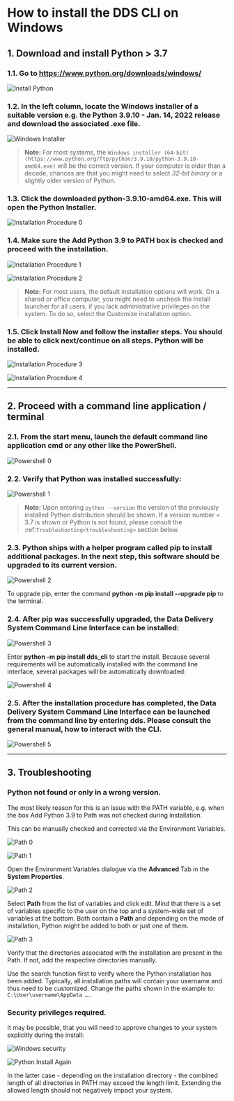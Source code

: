 # How to install the DDS CLI on Windows

## 1. Download and install Python > 3.7

### 1.1. Go to https://www.python.org/downloads/windows/

![Install Python](docs/_static/windows/python_install.png)

### 1.2. In the left column, locate the **Windows installer** of a suitable version e.g. the **Python 3.9.10 - Jan. 14, 2022** release and download the associated .exe file.

![Windows Installer](docs/_static/windows/python_exe.png)

> **Note:** For most systems, the `Windows installer (64-bit) (https://www.python.org/ftp/python/3.9.10/python-3.9.10-amd64.exe)` will be the correct version. If your computer is older than a decade, chances are that you might need to select _32-bit binary_ or a slightly older version of Python.

### 1.3. Click the downloaded **python-3.9.10-amd64.exe**. This will open the Python Installer.

![Installation Procedure 0](docs/_static/windows/python_install-0.png)

### 1.4. Make sure the **Add Python 3.9 to PATH** box is checked and proceed with the installation.

![Installation Procedure 1](docs/_static/windows/python_install-1.png)

![Installation Procedure 2](docs/_static/windows/python_install-2.png)

> **Note:** For most users, the default installation options will work. On a shared or office computer, you might need to uncheck the Install launcher for all users, if you lack administrative privileges on the system. To do so, select the Customize installation option.

### 1.5. Click **Install Now** and follow the installer steps. You should be able to click next/continue on all steps. Python will be installed.

![Installation Procedure 3](docs/_static/windows/python_install-3.png)

![Installation Procedure 4](docs/_static/windows/python_install-5.png)

---

## 2. Proceed with a command line application / terminal

### 2.1. From the start menu, launch the default command line application cmd or any other like the PowerShell.

![Powershell 0](docs/_static/windows/powershell_top-0.png)

### 2.2. Verify that Python was installed successfully:

![Powershell 1](docs/_static/windows/powershell_top-1.png)

> **Note:** Upon entering `python --version` the version of the previously installed Python distribution should be shown. If a version number < 3.7 is shown or Python is not found, please consult the :ref:`Troubleshooting<troubleshooting>` section below.

### 2.3. Python ships with a helper program called **pip** to install additional packages. In the next step, this software should be upgraded to its current version.

![Powershell 2](docs/_static/windows/powershell-4.png)

To upgrade pip, enter the command **python -m pip install --upgrade pip** to the terminal.

### 2.4. After pip was successfully upgraded, the Data Delivery System Command Line Interface can be installed:

![Powershell 3](docs/_static/windows/powershell_top-7.png)

Enter **python -m pip install dds_cli** to start the install. Because several requirements will be automatically installed with the command line interface, several packages will be automatically downloaded:

![Powershell 4](docs/_static/windows/powershell-9.png)

### 2.5. After the installation procedure has completed, the Data Delivery System Command Line Interface can be launched from the command line by entering **dds**. Please consult the general manual, how to interact with the CLI.

![Powershell 5](docs/_static/windows/powershell_top-10.png)

---

## 3. Troubleshooting

### **Python not found or only in a wrong version.**

The most likely reason for this is an issue with the PATH variable, e.g. when the box Add Python 3.9 to Path was not checked during installation.

This can be manually checked and corrected via the Environment Variables.

![Path 0](docs/_static/windows/path-0.png)

![Path 1](docs/_static/windows/path-1.png)

Open the Environment Variables dialogue via the **Advanced** Tab in the **System Properties**.

![Path 2](docs/_static/windows/path-2.png)

Select **Path** from the list of variables and click edit. Mind that there is a set of variables specific to the user on the top and a system-wide set of variables at the bottom. Both contain a **Path** and depending on the mode of installation, Python might be added to both or just one of them.

![Path 3](docs/_static/windows/path-4.png)

Verify that the directories associated with the installation are present in the Path. If not, add the respective directories manually.

Use the search function first to verify where the Python installation has been added. Typically, all installation paths will contain your username and thus need to be customized. Change the paths shown in the example to: `C:\User\username\AppData ….`

### **Security privileges required.**

It may be possible, that you will need to approve changes to your system explicitly during the install:

![Windows security](docs/_static/windows/windows_security.png)

![Python Install Again](docs/_static/windows/python_install-4.png)

In the latter case - depending on the installation directory - the combined length of all directories in PATH may exceed the length limit. Extending the allowed length should not negatively impact your system.
